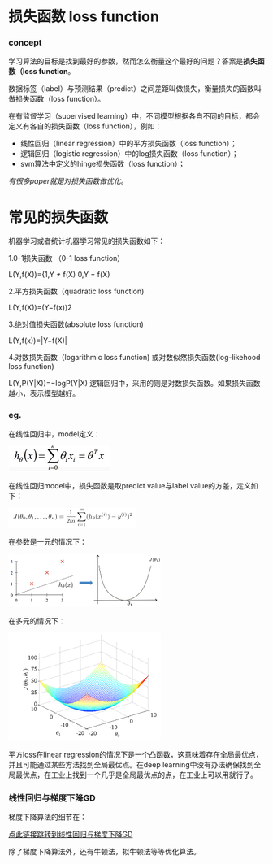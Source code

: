 # 损失函数 loss function

### concept
学习算法的目标是找到最好的参数，然而怎么衡量这个最好的问题？答案是**损失函数（loss function**。

数据标签（label）与预测结果（predict）之间差距叫做损失，衡量损失的函数叫做损失函数（loss function）。

在有监督学习（supervised learning）中，不同模型根据各自不同的目标，都会定义有各自的损失函数（loss function），例如：
* 线性回归（linear regression）中的平方损失函数（loss function）；
* 逻辑回归（logistic regression）中的log损失函数（loss function）；
* svm算法中定义的hinge损失函数（loss function）；

*有很多paper就是对损失函数做优化。*

# 常见的损失函数

机器学习或者统计机器学习常见的损失函数如下：

1.0-1损失函数 （0-1 loss function）

L(Y,f(X))={1,Y ≠ f(X)
           0,Y = f(X)

2.平方损失函数（quadratic loss function)

L(Y,f(X))=(Y−f(x))2

3.绝对值损失函数(absolute loss function)

L(Y,f(x))=|Y−f(X)|

4.对数损失函数（logarithmic loss function) 或对数似然损失函数(log-likehood loss function)

L(Y,P(Y|X))=−logP(Y|X)
逻辑回归中，采用的则是对数损失函数。如果损失函数越小，表示模型越好。

### eg.
在线性回归中，model定义：

![](https://github.com/bobkentt/Learning-machine-from-scratch-pic/blob/master/alg_base/pic/20170521165243.png)

在线性回归model中，损失函数是取predict value与label value的方差，定义如下：

![](https://github.com/bobkentt/Learning-machine-from-scratch-pic/blob/master/alg_base/pic/20170521165348.png)

在参数是一元的情况下：

![](https://github.com/bobkentt/Learning-machine-from-scratch-pic/blob/master/alg_base/pic/20170521171921.png)

在多元的情况下：

![](https://github.com/bobkentt/Learning-machine-from-scratch-pic/blob/master/alg_base/pic/20170521171944.png)

平方loss在linear regression的情况下是一个凸函数，这意味着存在全局最优点，并且可能通过某些方法找到全局最优点。在deep learning中没有办法确保找到全局最优点，在工业上找到一个几乎是全局最优点的点，在工业上可以用就行了。

### 线性回归与梯度下降GD
梯度下降算法的细节在：

[点此链接跳转到线性回归与梯度下降GD](https://github.com/bobkentt/Learning-machine-from-scratch-/blob/master/alg_base/ch1/gradient_descent.md)

除了梯度下降算法外，还有牛顿法，拟牛顿法等等优化算法。
